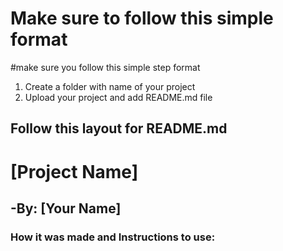 # Make sure to follow this simple format
#make sure you follow this simple step format

1. Create a folder with name of your project
2. Upload your project and add README.md file

## Follow this layout for README.md

# [Project Name]
## -By: [Your Name]

### How it was made and Instructions to use:
